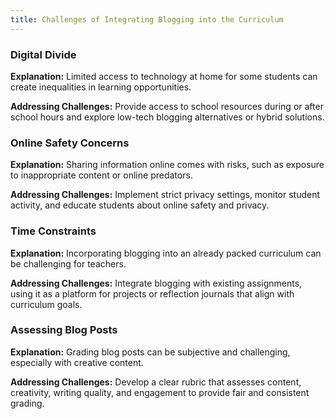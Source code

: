 ```yaml
---
title: Challenges of Integrating Blogging into the Curriculum
---
```



### Digital Divide

**Explanation:** Limited access to technology at home for some students can create inequalities in learning opportunities.

**Addressing Challenges:** Provide access to school resources during or after school hours and explore low-tech blogging alternatives or hybrid solutions.

### Online Safety Concerns

**Explanation:** Sharing information online comes with risks, such as exposure to inappropriate content or online predators.

**Addressing Challenges:** Implement strict privacy settings, monitor student activity, and educate students about online safety and privacy.

### Time Constraints

**Explanation:** Incorporating blogging into an already packed curriculum can be challenging for teachers.

**Addressing Challenges:** Integrate blogging with existing assignments, using it as a platform for projects or reflection journals that align with curriculum goals.

### Assessing Blog Posts

**Explanation:** Grading blog posts can be subjective and challenging, especially with creative content.

**Addressing Challenges:** Develop a clear rubric that assesses content, creativity, writing quality, and engagement to provide fair and consistent grading.
